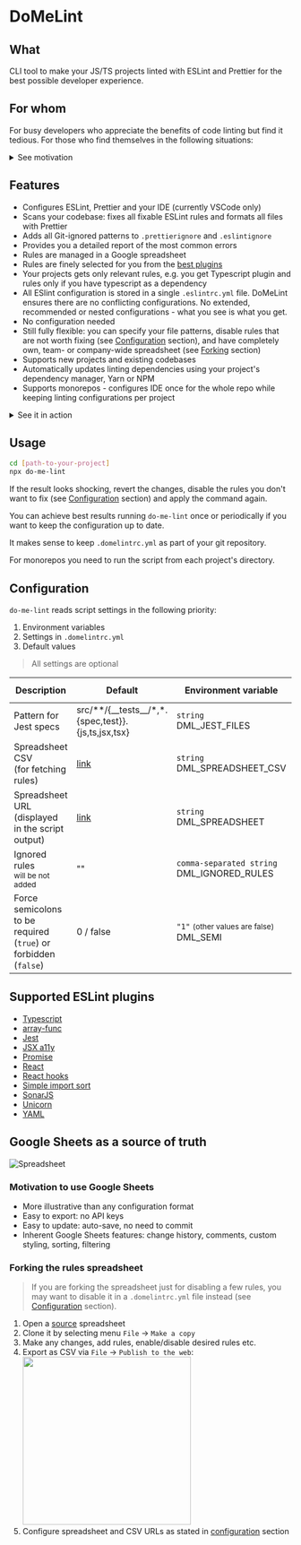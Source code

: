 # DoMeLint

## What

CLI tool to make your JS/TS projects linted with ESLint and Prettier for the best possible developer experience.

## For whom

For busy developers who appreciate the benefits of code linting but find it tedious. For those who find themselves in the following situations:

<details>
<summary>See motivation</summary>
<p>

**I spend too much time to read ESLint rule docs.** It indicates that you are not happy with just applying recommended configs. To make a concious choice you have to learn what is considered a warning, how it might conflict with other rules, test all the rule options. **For hundreds of rules.**

**I don't remember why this rule is here.** Is your current config specific to the project? Do you keep track of the reasons to enable or disable a specific rule?

**I'm not sure if a rule is enabled in my config at all.** ESLint configurations work like layers: one recommended config can enable a rule, another one can cancel it, recommended configs are usually extended from some "base" in a tree-like hierarchy. In addition your project config may be impacted by the parent folder config unless you explicitly forbid it.

**I'd like to use modern ESLint plugins, but I have no time to monitor it.** You suspect that ESLint world is awesome, but trying out all these plugins?

**Sometimes I see more than one warning for the same code.** It indicates you have conflicting rules, or some cases are covered by Typescript.

</p>
</details>

## Features

- Configures ESLint, Prettier and your IDE (currently VSCode only)
- Scans your codebase: fixes all fixable ESLint rules and formats all files with Prettier
- Adds all Git-ignored patterns to `.prettierignore` and `.eslintignore`
- Provides you a detailed report of the most common errors
- Rules are managed in a Google spreadsheet
- Rules are finely selected for you from the [best plugins](#supported-eslint-plugins)
- Your projects gets only relevant rules, e.g. you get Typescript plugin and rules only if you have typescript as a dependency
- All ESlint configuration is stored in a single `.eslintrc.yml` file. DoMeLint ensures there are no conflicting configurations. No extended, recommended or nested configurations - what you see is what you get.
- No configuration needed
- Still fully flexible: you can specify your file patterns, disable rules that are not worth fixing (see [Configuration](#configuration) section), and have completely own, team- or company-wide spreadsheet (see [Forking](#forking-the-rules-spreadsheet) section)
- Supports new projects and existing codebases
- Automatically updates linting dependencies using your project's dependency manager, Yarn or NPM
- Supports monorepos - configures IDE once for the whole repo while keeping linting configurations per project

<details>
<summary>See it in action</summary>
<p>

![DoMeLint in action](https://raw.githubusercontent.com/nikolai-katkov/do-me-lint/master/docs/in-action.png)

</p>
</details>

## Usage

```bash
cd [path-to-your-project]
npx do-me-lint
```

If the result looks shocking, revert the changes, disable the rules you don't want to fix (see [Configuration](#configuration) section) and apply the command again.

You can achieve best results running `do-me-lint` once or periodically if you want to keep the configuration up to date.

It makes sense to keep `.domelintrc.yml` as part of your git repository.

For monorepos you need to run the script from each project's directory.

## Configuration

`do-me-lint` reads script settings in the following priority:

1. Environment variables
2. Settings in `.domelintrc.yml`
3. Default values

> All settings are optional

| Description                                                     | Default                                                                                                                                                                           | Environment variable                                        | Setting in `.domelintrc.yml`      |
| --------------------------------------------------------------- | --------------------------------------------------------------------------------------------------------------------------------------------------------------------------------- | ----------------------------------------------------------- | --------------------------------- |
| Pattern for Jest specs                                          | src/\*\*/{\_\_tests\_\_/\*,\*.{spec,test}}.{js,ts,jsx,tsx}                                                                                                                        | `string` <br> DML_JEST_FILES                                | `string` <br> jestFiles           |
| Spreadsheet CSV <br> (for fetching rules)                       | [link](https://docs.google.com/spreadsheets/d/e/2PACX-1vS0YEIZpNgczI9Y0J6r59onLdrhOXLv866Oz9CkhNByDiz5tl-dAABu5edZPlTchTeG4m6Gg-lJmYPX/pub?gid=1499443148&single=true&output=csv) | `string` <br> DML_SPREADSHEET_CSV                           | `string` <br> spreadsheetCsv      |
| Spreadsheet URL (displayed in the script output)                | [link](https://docs.google.com/spreadsheets/d/149ecBpNj1mfgTKlCcVwxdKbi5VDNeJdsVW-c2Y62z9k/edit#gid=1499443148)                                                                   | `string` <br> DML_SPREADSHEET                               | `string` <br> spreadsheet         |
| Ignored rules <br> <small>will be not added</small>             | ""                                                                                                                                                                                | `comma-separated string` <br> DML_IGNORED_RULES             | `Array<string>` <br> ignoredRules |
| Force semicolons to be required (`true`) or forbidden (`false`) | 0 / false                                                                                                                                                                         | `"1"` <small>(other values are false)</small> <br> DML_SEMI | `boolean` <br> semi               |

## Supported ESLint plugins

- [Typescript](https://github.com/typescript-eslint/typescript-eslint/tree/master/packages/eslint-plugin)
- [array-func](https://github.com/freaktechnik/eslint-plugin-array-func)
- [Jest](https://github.com/jest-community/eslint-plugin-jest)
- [JSX a11y](https://github.com/jsx-eslint/eslint-plugin-jsx-a11y)
- [Promise](https://github.com/xjamundx/eslint-plugin-promise)
- [React](https://github.com/yannickcr/eslint-plugin-react)
- [React hooks](https://github.com/facebook/react/tree/master/packages/eslint-plugin-react-hooks)
- [Simple import sort](https://github.com/lydell/eslint-plugin-simple-import-sort)
- [SonarJS](https://github.com/SonarSource/eslint-plugin-sonarjs)
- [Unicorn](https://github.com/sindresorhus/eslint-plugin-unicorn)
- [YAML](https://github.com/ota-meshi/eslint-plugin-yml)

## Google Sheets as a source of truth

![Spreadsheet](https://raw.githubusercontent.com/nikolai-katkov/do-me-lint/master/docs/spreadsheet.png)

### Motivation to use Google Sheets

- More illustrative than any configuration format
- Easy to export: no API keys
- Easy to update: auto-save, no need to commit
- Inherent Google Sheets features: change history, comments, custom styling, sorting, filtering

### Forking the rules spreadsheet

> If you are forking the spreadsheet just for disabling a few rules, you may want to disable it in a `.domelintrc.yml` file instead (see [Configuration](#configuration) section).

1. Open a [source](https://docs.google.com/spreadsheets/d/149ecBpNj1mfgTKlCcVwxdKbi5VDNeJdsVW-c2Y62z9k/edit#gid=1499443148) spreadsheet
2. Clone it by selecting menu `File` -> `Make a copy`
3. Make any changes, add rules, enable/disable desired rules etc.
4. Export as CSV via `File` -> `Publish to the web`: <br /><img src="https://raw.githubusercontent.com/nikolai-katkov/do-me-lint/master/docs/csv-publish.png" width="300"/>
5. Configure spreadsheet and CSV URLs as stated in [configuration](#configuration) section

